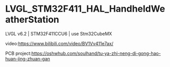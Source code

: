 # LVGL_STM32F411_HAL_HandheldWeatherStation

LVGL v6.2 | STM32F411CCU6 | use Stm32CubeMX

video:https://www.bilibili.com/video/BV1Vv411e7ax/

PCB project:https://oshwhub.com/soulhand/tu-ya-zhi-neng-di-gong-hao-huan-jing-zhuan-gan
